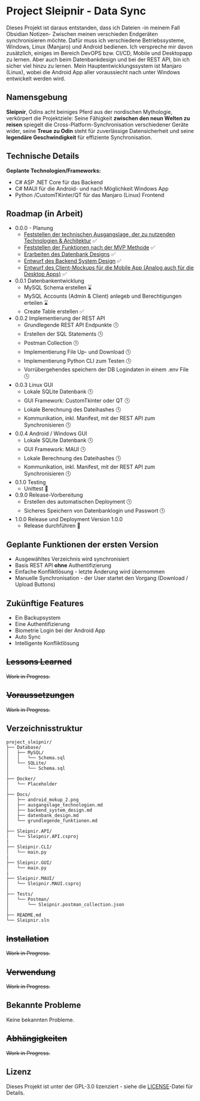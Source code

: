 # Project Sleipnir - Data Sync
Dieses Projekt ist daraus entstanden, dass ich Dateien -in meinem Fall Obsidian Notizen- Zwischen meinen verschieden Endgeräten synchronisieren möchte. Dafür muss ich verschiedene Betriebssysteme, Windows, Linux (Manjaro) und Android bedienen.
Ich verspreche mir davon zusätzlich, einiges im Bereich DevOPS bzw. CI/CD, Mobile und Desktopapp zu lernen. Aber auch beim Datenbankdesign und bei der REST API, bin ich sicher viel hinzu zu lernen.
Mein Hauptentwicklungssystem ist Manjaro (Linux), wobei die Android App aller voraussiecht nach unter Windows entwickelt werden wird.
## Namensgebung
**Sleipnir**, Odins acht beiniges Pferd aus der nordischen Mythologie, verkörpert die Projektziele: Seine Fähigkeit **zwischen den neun Welten zu reisen** spiegelt die Cross-Platform-Synchronisation verschiedener Geräte wider, seine **Treue zu Odin** steht für zuverlässige Datensicherheit und seine **legendäre Geschwindigkeit** für effiziente Synchronisation.
## Technische Details
**Geplante Technologien/Frameworks:**
- C# ASP .NET Core für das Backend
- C# MAUI für die Android- und nach Möglichkeit Windows App
- Python /CustomTKinter/QT für das Manjaro (Linux) Frontend
## Roadmap (in Arbeit)
- 0.0.0 - Planung
    - [Feststellen der technischen Ausgangslage, der zu nutzenden Technologien & Architektur](Docs/ausgangslage_technologien.md) ✅
    - [Feststellen der Funktionen nach der MVP Methode](Docs/grundlegende_funktionen.md) ✅
    - [Erarbeiten des Datenbank Designs](Docs/datenbank_design.md) ✅
    - [Entwurf des Backend System Design](Docs/backend_system_design.md) ✅
    - [Entwurf des Client-Mockups für die Mobile App (Analog auch für die Desktop Apps)](https://github.com/Sympa1/project_sleipnir-data_sync/blob/master/Docs/android_mokup_2.png) ✅
- 0.0.1 Datenbankentwicklung
    - MySQL Schema erstellen ⌛
    - MySQL Accounts (Admin & Client) anlegeb und Berechtigungen erteilen ⌛
    - Create Table erstellen ✅
- 0.0.2 Implementierung der REST API
    - Grundlegende REST API Endpunkte 🕓
    - Erstellen der SQL Statements 🕓
    - Postman Collection 🕓
    - Implementierung File Up- und Download 🕓
    - Implementierung Python CLI zum Testen 🕓
    - Vorrübergehendes speichern der DB Logindaten in einem .env File 🕓
- 0.0.3 Linux GUI
    - Lokale SQLite Datenbank 🕓
    - GUI Framework: CustomTkinter oder QT 🕓
    - Lokale Berechnung des Dateihashes 🕓
    - Kommunikation, inkl. Manifest, mit der REST API zum Synchronisieren 🕓
- 0.0.4 Android / Windows GUI
    - Lokale SQLite Datenbank 🕓
    - GUI Framework: MAUI 🕓
    - Lokale Berechnung des Dateihashes 🕓
    - Kommunikation, inkl. Manifest, mit der REST API zum Synchronisieren 🕓
- 0.1.0 Testing
    - Unittest 💭
- 0.9.0 Release-Vorbereitung
    - Erstellen des automatischen Deployment 🕓
    - Sicheres Speichern von Datenbanklogin und Passwort 🕓
- 1.0.0 Release und Deployment Version 1.0.0
    - Release durchführen 💭

## Geplante Funktionen der ersten Version
- Ausgewähltes Verzeichnis wird synchronisiert
- Basis REST API **ohne** Authentifizierung
- Einfache Konfliktlösung - letzte Änderung wird übernommen
- Manuelle Synchronisation - der User startet den Vorgang (Download / Upload Buttons)
## Zukünftige Features
- Ein Backupsystem
- Eine Authentifizierung 
- Biometrie Login bei der Android App
- Auto Sync
- Intelligente Konfliktlösung
## ~~Lessons Learned~~
~~Work in Progress.~~
## ~~Voraussetzungen~~
~~Work in Progress.~~
## Verzeichnisstruktur
```
project_sleipnir/
├── Database/
│   ├── MySQL/
│   │   └── Schema.sql
│   └── SQLite/
│       └── Schema.sql
│
├── Docker/
│   └── Placeholder
│
├── Docs/
│   ├── android_mokup_2.png
│   ├── ausgangslage_technologien.md
│   ├── backend_system_design.md
│   ├── datenbank_design.md
│   └── grundlegende_funktionen.md
│
├── Sleipnir.API/
│   └── Sleipnir.API.csproj
|
├── Sleipnir.CLI/
│   └── main.py
|
├── Sleipnir.GUI/
│   └── main.py    
|
├── Sleipnir.MAUI/
│   └── Sleipnir.MAUI.csproj
│
├── Tests/
│   └── Postman/
│       └── Sleipnir.postman_collection.json
│
├── README.md
└── Sleipnir.sln
```
## ~~Installation~~
~~Work in Progress.~~
## ~~Verwendung~~
~~Work in Progress.~~
## Bekannte Probleme
Keine bekannten Probleme.
## ~~Abhängigkeiten~~
~~Work in Progress.~~
## Lizenz
Dieses Projekt ist unter der GPL-3.0 lizenziert - siehe die [LICENSE](LICENSE)-Datei für Details.



